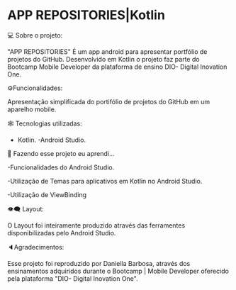 # APP REPOSITORIES|Kotlin

💻 Sobre o projeto:

"APP REPOSITORIES" É um app android para apresentar portfólio de projetos do GitHub. Desenvolvido em Kotlin o projeto faz parte do Bootcamp Mobile Developer da plataforma de ensino DIO- Digital Inovation One.

⚙️Funcionalidades:

Apresentação simplificada do portifólio de projetos do GitHub em um aparelho mobile.


🕸️ Tecnologias utilizadas:

- Kotlin.
-Android Studio.

🦾 Fazendo esse projeto eu aprendi...

-Funcionalidades do Android Studio.

-Utilização de Temas para aplicativos em Kotlin no Android Studio.

-Utilização de ViewBinding


👁️‍🗨️ Layout:

O Layout foi inteiramente produzido através das ferramentes disponibilizadas pelo Android Studio.

🔈Agradecimentos:

Esse projeto foi reproduzido por Daniella Barbosa, através dos ensinamentos adquiridos durante o Bootcamp | Mobile Developer oferecido pela plataforma "DIO- Digital Inovation One".
